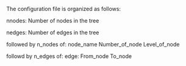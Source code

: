 The configuration file is organized as follows:

nnodes: Number of nodes in the tree

nedges: Number of edges in the tree

followed by n_nodes of:
node_name Number_of_node Level_of_node

followd by n_edges of:
edge: From_node To_node
